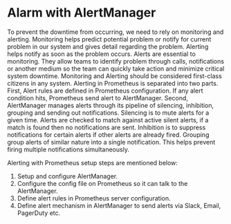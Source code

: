 # Alarm with AlertManager

To prevent the downtime from occurring, we need to rely on monitoring and alerting. Monitoring helps predict potential problem or notify for current problem in our system and gives detail regarding the problem. Alerting helps notify as soon as the problem occurs. Alerts are essential to monitoring. They allow teams to identify problem through calls, notifications or another medium so the team can quickly take action and minimize critical system downtime. Monitoring and Alerting should be considered first-class citizens in any system. Alerting in Prometheus is separated into two parts. First, Alert rules are defined in Prometheus configuration. If any alert condition hits, Prometheus send alert to AlertManager. Second, AlertManager manages alerts through its pipeline of silencing, inhibition, grouping and sending out notifications. Silencing is to mute alerts for a given time. Alerts are checked to match against active silent alerts, if a match is found then no notifications are sent. Inhibition is to suppress notifications for certain alerts if other alerts are already fired. Grouping group alerts of similar nature into a single notification. This helps prevent firing multiple notifications simultaneously.

Alerting with Prometheus setup steps are mentioned below:

1. Setup and configure AlertManager.
2. Configure the config file on Prometheus so it can talk to the AlertManager.
3. Define alert rules in Prometheus server configuration.
4. Define alert mechanism in AlertManager to send alerts via Slack, Email, PagerDuty etc.

